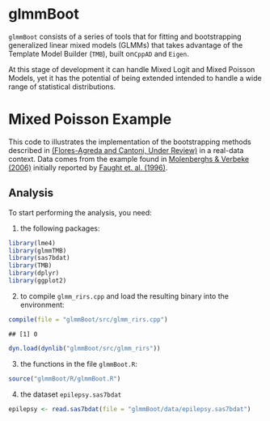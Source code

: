 glmmBoot
================

`glmmBoot` consists of a series of tools that for fitting and
bootstrapping generalized linear mixed models (GLMMs) that takes
advantage of the Template Model Builder (`TMB`), built on`CppAD` and
`Eigen`.

At this stage of development it can handle Mixed Logit and Mixed Poisson
Models, yet it has the potential of being extended intended to handle a
wide range of statistical distributions.

# Mixed Poisson Example

This code to illustrates the implementation of the bootstrapping methods
described in [(Flores-Agreda and Cantoni, Under
Review)](https://www.researchgate.net/publication/315768128_Bootstrapping_Generalized_Linear_Mixed_Models_via_a_Weighted_Laplace_Approximation)
in a real-data context. Data comes from the  example found in
[Molenberghs & Verbeke
(2006)](https://www.springer.com/gp/book/9780387251448) initially
reported by [Faught et. al.
(1996)](https://www.ncbi.nlm.nih.gov/pubmed/8649570).

## Analysis

To start performing the analysis, you need:

1.  the following packages:

<!-- end list -->

``` r
library(lme4)
library(glmmTMB)
library(sas7bdat)
library(TMB)
library(dplyr)
library(ggplot2)
```

2.  to compile `glmm_rirs.cpp` and load the resulting binary into the
    environment:

<!-- end list -->

``` r
compile(file = "glmmBoot/src/glmm_rirs.cpp")
```

    ## [1] 0

``` r
dyn.load(dynlib("glmmBoot/src/glmm_rirs"))
```

3.  the functions in the file `glmmBoot.R`:

<!-- end list -->

``` r
source("glmmBoot/R/glmmBoot.R")
```

4.  the dataset `epilepsy.sas7bdat`

<!-- end list -->

``` r
epilepsy <- read.sas7bdat(file = "glmmBoot/data/epilepsy.sas7bdat")
```
